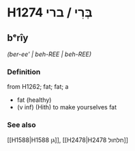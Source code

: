 # H1274 בְּרִי / ברי

## bᵉrîy

_(ber-ee' | beh-REE | beh-REE)_

### Definition

from H1262; fat; fat; a

- fat (healthy)
- (v inf) (Hith) to make yourselves fat

### See also

[[H1588|H1588 גן]], [[H2478|H2478 חלחול]]
